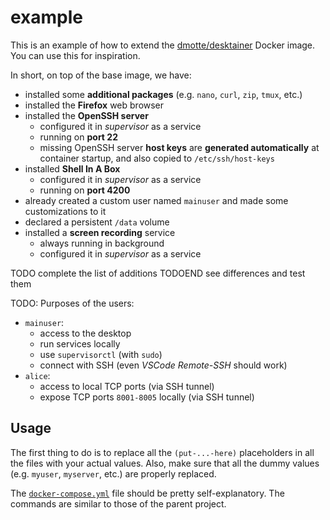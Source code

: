 # example

This is an example of how to extend the [dmotte/desktainer](https://github.com/dmotte/desktainer) Docker image. You can use this for inspiration.

In short, on top of the base image, we have:

- installed some **additional packages** (e.g. `nano`, `curl`, `zip`, `tmux`, etc.)
- installed the **Firefox** web browser
- installed the **OpenSSH server**
  - configured it in _supervisor_ as a service
  - running on **port 22**
  - missing OpenSSH server **host keys** are **generated automatically** at container startup, and also copied to `/etc/ssh/host-keys`
- installed **Shell In A Box**
  - configured it in _supervisor_ as a service
  - running on **port 4200**
- already created a custom user named `mainuser` and made some customizations to it
- declared a persistent `/data` volume
- installed a **screen recording** service
  - always running in background
  - configured it in _supervisor_ as a service

TODO complete the list of additions
TODOEND see differences and test them

TODO: Purposes of the users:

- `mainuser`:
  - access to the desktop
  - run services locally
  - use `supervisorctl` (with `sudo`)
  - connect with SSH (even _VSCode Remote-SSH_ should work)
- `alice`:
  - access to local TCP ports (via SSH tunnel)
  - expose TCP ports `8001-8005` locally (via SSH tunnel)

## Usage

The first thing to do is to replace all the `(put-...-here)` placeholders in all the files with your actual values. Also, make sure that all the dummy values (e.g. `myuser`, `myserver`, etc.) are properly replaced.

The [`docker-compose.yml`](docker-compose.yml) file should be pretty self-explanatory. The commands are similar to those of the parent project.

